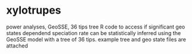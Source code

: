 # xylotrupes
power analyses, GeoSSE, 36 tips tree
R code to access if significant geo states dependend speciation rate can be statistically inferred using the GeoSSE model with a tree of 36 tips.
example tree and geo state files are attached
